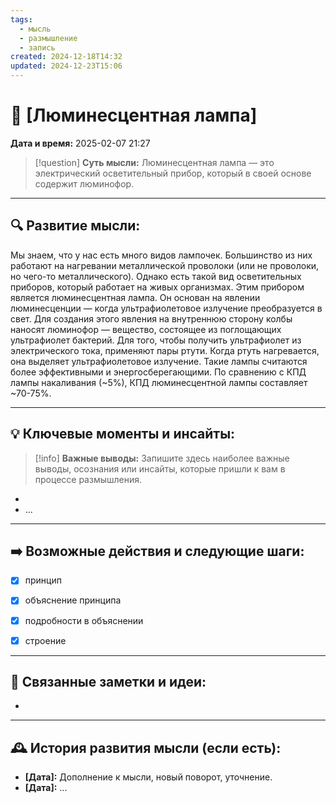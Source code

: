 ```yaml
---
tags:
  - мысль
  - размышление
  - запись
created: 2024-12-18T14:32
updated: 2024-12-23T15:06
---
```


# 💭  [Люминесцентная лампа]

**Дата и время:** 2025-02-07 21:27

> [!question] **Суть мысли:**
> Люминесцентная лампа — это электрический осветительный прибор, который в своей основе содержит люминофор.

---

## 🔍 Развитие мысли:

Мы знаем, что у нас есть много видов лампочек. Большинство из них работают на нагревании металлической проволоки (или не проволоки, но чего-то металлического). Однако есть такой вид осветительных приборов, который работает на живых организмах.
Этим прибором является люминесцентная лампа. Он основан на явлении люминесценции — когда ультрафиолетовое излучение преобразуется в свет.
Для создания этого явления на внутреннюю сторону колбы наносят люминофор — вещество, состоящее из поглощающих ультрафиолет бактерий.
Для того, чтобы получить ультрафиолет из электрического тока, применяют пары ртути. Когда ртуть нагревается, она выделяет ультрафиолетовое излучение.
Такие лампы считаются более эффективными и энергосберегающими. По сравнению с КПД лампы накаливания (~5%), КПД люминесцентной лампы составляет ~70-75%.

---

## 💡 Ключевые моменты и инсайты:

> [!info] **Важные выводы:**
> Запишите здесь наиболее важные выводы, осознания или инсайты, которые пришли к вам в процессе размышления.

- 
- ...

---

## ➡️ Возможные действия и следующие шаги:

- [x] принцип
- [x] объяснение принципа
- [x] подробности в объяснении
- [x] строение


---

## 🔄 Связанные заметки и идеи:

- 

---

## 🕰️ История развития мысли (если есть):

* **[Дата]:**  Дополнение к мысли, новый поворот, уточнение.
* **[Дата]:**  ...